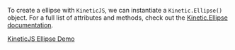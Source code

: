 To create a ellipse with `KineticJS`, we can instantiate a `Kinetic.Ellipse()` object.  For a full list of attributes and methods, check out the [Kinetic.Ellipse documentation](http://lavrton.github.io/KineticJS/api/Kinetic.Ellipse.html).

<a class="jsbin-embed" href="http://jsbin.com/tewopi/1/embed?html,js,output">KineticJS Ellipse Demo</a><script src="http://static.jsbin.com/js/embed.js"></script>